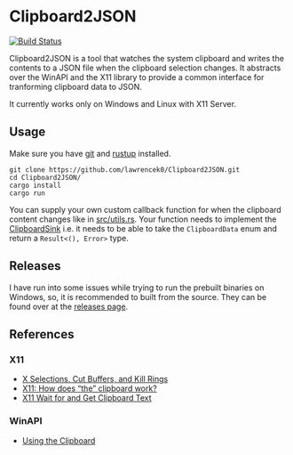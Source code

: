 # Clipboard2JSON 

[![Build Status](https://travis-ci.org/lawrencek0/Clipboard2JSON.svg?branch=master)](https://travis-ci.org/lawrencek0/Clipboard2JSON)

Clipboard2JSON is a tool that watches the system clipboard and writes the
contents to a JSON file when the clipboard selection changes. It abstracts
over the WinAPI and the X11 library to provide a common interface for tranforming
clipboard data to JSON.

It currently works only on Windows and Linux with X11 Server.

## Usage

Make sure you have [git](https://git-scm.com/) and [rustup](https://rustup.rs/)
installed.

```
git clone https://github.com/lawrencek0/Clipboard2JSON.git
cd Clipboard2JSON/
cargo install
cargo run
```

You can supply your own custom callback function for when the clipboard content
changes like in [src/utils.rs](https://github.com/lawrencek0/Clipboard2JSON/blob/master/src/utils.rs).
Your function needs to implement the [ClipboardSink](https://github.com/lawrencek0/Clipboard2JSON/blob/master/src/common.rs)
i.e. it needs to be able to take the `ClipboardData` enum and return a `Result<(), Error>`
type.

## Releases

I have run into some issues while trying to run the prebuilt binaries on Windows, so, it is recommended to built from the source. They can be found over at the [releases page](https://github.com/lawrencek0/Clipboard2JSON/releases/).

## References

### X11
* [X Selections, Cut Buffers, and Kill Rings](https://www.jwz.org/doc/x-cut-and-paste.html)
* [X11: How does “the” clipboard work?](https://www.uninformativ.de/blog/postings/2017-04-02/0/POySTING-en.html)
* [X11 Wait for and Get Clipboard Text](https://stackoverflow.com/questions/8755471/x11-wait-for-and-get-clipboard-text)

### WinAPI
* [Using the Clipboard](https://docs.microsoft.com/en-us/windows/desktop/dataxchg/using-the-clipboard)

